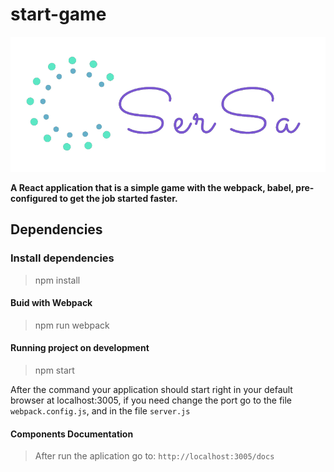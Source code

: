 # start-game

![By SerSa](./public/images/sersa.png)

**A React application that is a simple game with the webpack, babel, pre-configured to get the job started faster.**

## Dependencies

### Install dependencies

> npm install

#### Buid with Webpack

> npm run webpack

#### Running project on development

> npm start

After the command your application should start right in your default browser at localhost:3005, if you need change the port go to the file `webpack.config.js`, and in the file `server.js`

#### Components Documentation

> After run the aplication go to: `http://localhost:3005/docs`
